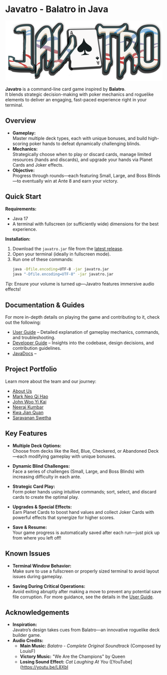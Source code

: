 # Javatro - Balatro in Java

![Javatro Logo.png](javatro_logo.png)

**Javatro** is a command-line card game inspired by **Balatro**.  
It blends strategic decision-making with poker mechanics and roguelike elements to deliver an engaging, fast-paced experience right in your terminal.

## Overview

- **Gameplay:**  
  Master multiple deck types, each with unique bonuses, and build high-scoring poker hands to defeat dynamically challenging blinds.  
- **Mechanics:**  
  Strategically choose when to play or discard cards, manage limited resources (hands and discards), and upgrade your hands via Planet Cards and Joker effects.  
- **Objective:**  
  Progress through rounds—each featuring Small, Large, and Boss Blinds—to eventually win at Ante 8 and earn your victory.
  
## Quick Start

**Requirements:**  
- Java 17  
- A terminal with fullscreen (or sufficiently wide) dimensions for the best experience.

**Installation:**  
1. Download the `javatro.jar` file from the [latest release](https://github.com/AY2425S2-CS2113-W13-1/tp/releases/tag/release-v2.1).  
2. Open your terminal (ideally in fullscreen mode).  
3. Run one of these commands:
   ```bash
   java -Dfile.encoding=UTF-8 -jar javatro.jar
   java "-Dfile.encoding=UTF-8" -jar javatro.jar
   ```

*Tip:* Ensure your volume is turned up—Javatro features immersive audio effects!

## Documentation & Guides

For more in-depth details on playing the game and contributing to it, check out the following:
- [User Guide](UserGuide.md) – Detailed explanation of gameplay mechanics, commands, and troubleshooting.
- [Developer Guide](DeveloperGuide.md) – Insights into the codebase, design decisions, and contribution guidelines.
- [JavaDocs]() – 

## Project Portfolio

Learn more about the team and our journey:
- [About Us](AboutUs.md)
- [Mark Neo Qi Hao](team/markneoneo.md)
- [John Woo Yi Kai](team/jwyk.md)
- [Neeraj Kumbar](team/flyingapricot.md)
- [Kwa Jian Quan](team/k-j-q.md)
- [Saravanan Swetha](team/swethacool.md)

## Key Features

- **Multiple Deck Options:**  
  Choose from decks like the Red, Blue, Checkered, or Abandoned Deck—each modifying gameplay with unique bonuses.

- **Dynamic Blind Challenges:**  
  Face a series of challenges (Small, Large, and Boss Blinds) with increasing difficulty in each ante.

- **Strategic Card Play:**  
  Form poker hands using intuitive commands; sort, select, and discard cards to create the optimal play.

- **Upgrades & Special Effects:**  
  Earn Planet Cards to boost hand values and collect Joker Cards with powerful effects that synergize for higher scores.

- **Save & Resume:**  
  Your game progress is automatically saved after each run—just pick up from where you left off!

## Known Issues

- **Terminal Window Behavior:**  
  Make sure to use a fullscreen or properly sized terminal to avoid layout issues during gameplay.

- **Saving During Critical Operations:**  
  Avoid exiting abruptly after making a move to prevent any potential save file corruption. For more guidance, see the details in the [User Guide](UserGuide.md).

## Acknowledgements

- **Inspiration:**  
  Javatro’s design takes cues from Balatro—an innovative roguelike deck builder game.
- **Audio Credits:**
    - **Main Music:** *Balatro - Complete Original Soundtrack* (Composed by LouisF)
    - **Victory Music:** "We Are the Champions" by Queen
    - **Losing Sound Effect:** *Cat Laughing At You* ([YouTube](https://youtu.be/L8XbI